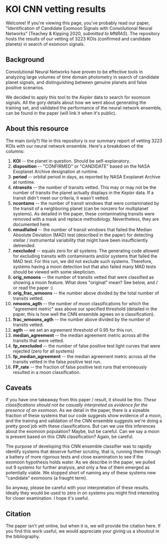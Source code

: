 # KOI CNN vetting results

Welcome! If you're viewing this page, you've probably read our paper, "Identification of Candidate Exomoon Signals with Convolutional Neural Networks" (Teachey & Kipping 2020, *submitted to MNRAS*). The repository hosts the results of our vetting of 3223 KOIs (confirmed and candidate planets) in search of exomoon signals.

## Background
Convolutional Neural Networks have proven to be effective tools in analyzing large volumes of time domain photometry in search of candidate planet signals, and distinguishing between genuine planets and false positive scenarios.

We decided to apply this tool to the *Kepler* data to search for exomoon signals. All the gory details about how we went about generating the training set, and validated the performance of the neural network ensemble, can be found in the paper (will link it when it's public).


## About this resource
The main (only?) file in this repository is our summary report of vetting 3223 KOIs with our neural network ensemble. Here's a breakdown of the columns:

1. **KOI** -- the planet in question. Should be self-explanatory.
2. **disposition** -- "CONFIRMED" or "CANDIDATE" based on the NASA Exoplanet Archive designation at runtime.
3. **period** -- orbital period in days, as reported by NASA Exoplanet Archive at runtime.
4. **ntransits** -- the number of transits vetted. This may or may not be the number of transits the planet actually displays in the *Kepler* data. If a transit didn't meet our criteria, it wasn't vetted.
5. **ncontams** -- the number of transit windows that were contaminated by the transit of a neighboring planet (can be nonzero for multiplanet systems). As detailed in the paper, these contaminating transits were removed with a mask and replace methodology. Nevertheless, they are documented here.
6. **nmadfailed** -- the number of transit windows that failed the Median Absolute Deviation (MAD) test (described in the paper) for detecting stellar / instrumental variability that might have been insufficiently detrended.
7. **nexcluded** -- equals zero for all systems. The generating code allowed for excluding transits with contaminants and/or systems that failed the MAD test. For this run, we did not exclude such systems. Therefore, systems having a moon detection but that also failed many MAD tests should be viewed with some skepticism.
8. **orig_nmoons** -- the number of transits vetted that were classified as showing a moon feature. What does "original" mean? See below, and / or read the paper :)
9. **orig_frac_wmoons** -- the number above divided by the total number of transits vetted.
10. **nmoons_agth** -- the number of moon classifications for which the "agreement metric" was above our specified threshold (detailed in the paper, this is how well the CNN ensemble agrees on a classification).
11. **frac_wmoons_agth** -- the number above divided by the number of transits vetted.
12. **agth** -- we set an agreement threshold of 0.95 for this run.
13. **median_agreement** -- the median agreement metric across all the transits that were vetted.
14. **fp_nexcluded** -- the number of false positive test light curves that were rejected (zero for all systems)
15. **fp_median_agreement** -- the median agreement metric across all the transits vetted in the false positive test run.
16. **FP_rate** -- the fraction of false positive test runs that erroneously resulted in a moon classification. 


## Caveats
If you have one takeaway from this paper / result, it should be this: *These classifications should not be casually interpreted as evidence for the presence of an exomoon.* As we detail in the paper, there is a sizeable fraction of these systems that our code suggests show evidence of a moon, and the training and validation of the CNN ensemble suggests we're doing a pretty good job with these classifications. But can we use this inferences about the exomoon population? Maybe, but be careful. Can we say a moon is present based on this CNN classification? Again, be careful.

The purpose of developing this CNN ensemble classifier was to rapidly identify systems that deserve further scrutiny, that is, running them through a battery of more rigorous tests and close examination to see if the exomoon hypothesis holds water. As we describe in the paper, we pulled out 9 systems for further analysis, and only a few of them emerged as potentially viable. We stopped short of naming any of these systems new "candidate" exomoons (a fraught term).

So anyway, please be careful with your interpretation of these results. Ideally they would be used to zero in on systems you might find interesting for closer examination. I hope it's useful.


## Citation
The paper isn't yet online, but when it is, we will provide the citation here. If you find this work useful, we would appreciate your giving us a shoutout in the bibliography.

